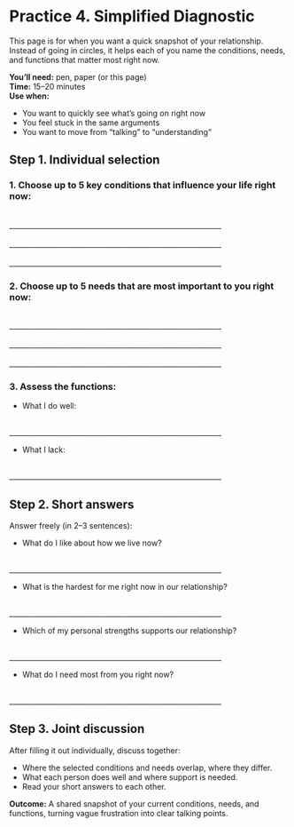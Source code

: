 # Practice 4. Simplified Diagnostic

This page is for when you want a quick snapshot of your relationship.  
Instead of going in circles, it helps each of you name the conditions, needs, and functions that matter most right now.

**You’ll need:** pen, paper (or this page)  
**Time:** 15–20 minutes  
**Use when:**  
- You want to quickly see what’s going on right now  
- You feel stuck in the same arguments  
- You want to move from “talking” to “understanding”

## Step 1. Individual selection

### 1. Choose up to 5 key conditions that influence your life right now:

<br/>
____________________________________________________________
<br/><br/>
____________________________________________________________
<br/><br/>
____________________________________________________________

### 2. Choose up to 5 needs that are most important to you right now:

<br/>
____________________________________________________________
<br/><br/>
____________________________________________________________
<br/><br/>
____________________________________________________________

### 3. Assess the functions:

* What I do well:

<br/>
____________________________________________________________

* What I lack:

<br/>
____________________________________________________________

## Step 2. Short answers

Answer freely (in 2–3 sentences):

* What do I like about how we live now?

<br/>
____________________________________________________________

* What is the hardest for me right now in our relationship?

<br/>
____________________________________________________________

* Which of my personal strengths supports our relationship?

<br/>
____________________________________________________________

* What do I need most from you right now?

<br/>
____________________________________________________________

## Step 3. Joint discussion

After filling it out individually, discuss together:

* Where the selected conditions and needs overlap, where they differ.
* What each person does well and where support is needed.
* Read your short answers to each other.

**Outcome:** A shared snapshot of your current conditions, needs, and functions, turning vague frustration into clear talking points.
